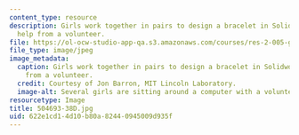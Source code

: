```yaml
---
content_type: resource
description: Girls work together in pairs to design a bracelet in Solidworks with
  help from a volunteer.
file: https://ol-ocw-studio-app-qa.s3.amazonaws.com/courses/res-2-005-girls-who-build-make-your-own-wearables-workshop-spring-2015/622e1cd14d10b80a82440945009d935f_504693-38D.jpg
file_type: image/jpeg
image_metadata:
  caption: Girls work together in pairs to design a bracelet in Solidworks with help
    from a volunteer.
  credit: Courtesy of Jon Barron, MIT Lincoln Laboratory.
  image-alt: Several girls are sitting around a computer with a volunteer.
resourcetype: Image
title: 504693-38D.jpg
uid: 622e1cd1-4d10-b80a-8244-0945009d935f
---
```

